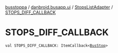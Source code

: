 [busstoppa](../../index.md) / [danbroid.busapp.ui](../index.md) / [StopsListAdapter](index.md) / [STOPS_DIFF_CALLBACK](./-s-t-o-p-s_-d-i-f-f_-c-a-l-l-b-a-c-k.md)

# STOPS_DIFF_CALLBACK

`val STOPS_DIFF_CALLBACK: ItemCallback<`[`BusStop`](../../danbroid.busapp.data/-bus-stop/index.md)`>`